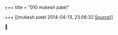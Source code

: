 +++
title = "010 mukesh patel"

+++
[[mukesh patel	2014-04-13, 23:06:32 [Source](https://groups.google.com/g/samskrita/c/YNqfQzRqwzg)]]





